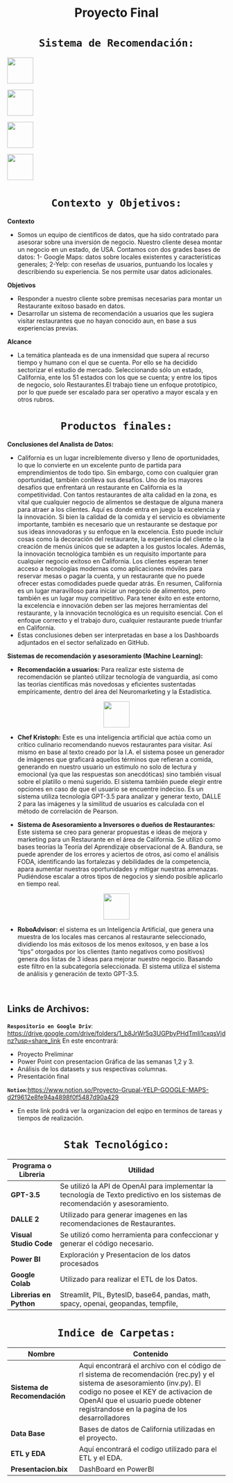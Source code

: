 
 <h1 align=center> Proyecto Final</h1>

 ## <h1 align=center>**`Sistema de Recomendación:`**</h1>


<div >
    <img src="https://github.com/mrdesautu/Proyecto-Recomendacion-Yelp-Maps/blob/main/source/images%20(7).jpg" height="60" width="60">
  </p>
    <img src="https://github.com/mrdesautu/Proyecto-Recomendacion-Yelp-Maps/blob/main/source/descarga.png" height="60" width="60">
  </p>
</div>
    <img src="https://github.com/mrdesautu/Proyecto-Recomendacion-Yelp-Maps/blob/main/source/descarga%20(1).png" height="60" width="60">
  </p>
    <img src="https://github.com/mrdesautu/Proyecto-Recomendacion-Yelp-Maps/blob/main/source/GMAP.png" height="60" width="60">
  </p>
</div>


 ## <h1 align=center>**`Contexto y Objetivos:`**</h1>
 **Contexto**	
 + Somos un equipo de científicos de datos, que ha sido contratado para asesorar sobre una inversión de negocio. Nuestro cliente desea montar un negocio en un estado, de USA. Contamos con dos grades bases de datos: 1- Google Maps:  datos sobre locales existentes y características generales; 2-Yelp: con reseñas de usuarios, puntuando los locales y describiendo su experiencia. Se nos permite usar datos adicionales.
</h1>

**Objetivos**
+ Responder a nuestro cliente sobre premisas necesarias para montar un Restaurante exitoso basado en datos. 
+ Desarrollar un sistema de recomendación a usuarios que les sugiera visitar restaurantes que no hayan conocido aun, en base a sus experiencias previas. 
</h1>

**Alcance**
+ La temática planteada es de una inmensidad que supera al recurso tiempo y humano con el que se cuenta. Por ello se ha decidido sectorizar el estudio de mercado. Seleccionando sólo un estado, California, ente los 51 estados con los que se cuenta; y entre los tipos de negocio, solo Restaurantes.El trabajo tiene un enfoque prototípico, por lo que puede ser escalado para ser operativo a mayor escala y en otros rubros.

 ## <h1 align=center>**`Productos finales:`**</h1>
 **Conclusiones del Analista de Datos:** 
+ California es un lugar increíblemente diverso y lleno de oportunidades, lo que lo convierte en un excelente punto de partida para emprendimientos de todo tipo. Sin embargo, como con cualquier gran oportunidad, también conlleva sus desafíos.
Uno de los mayores desafíos que enfrentará un restaurante en California es la competitividad. Con tantos restaurantes de alta calidad en la zona, es vital que cualquier negocio de alimentos se destaque de alguna manera para atraer a los clientes.
Aquí es donde entra en juego la excelencia y la innovación. Si bien la calidad de la comida y el servicio es obviamente importante, también es necesario que un restaurante se destaque por sus ideas innovadoras y su enfoque en la excelencia. Esto puede incluir cosas como la decoración del restaurante, la experiencia del cliente o la creación de menús únicos que se adapten a los gustos locales.
Además, la innovación tecnológica también es un requisito importante para cualquier negocio exitoso en California. Los clientes esperan tener acceso a tecnologías modernas como aplicaciones móviles para reservar mesas o pagar la cuenta, y un restaurante que no puede ofrecer estas comodidades puede quedar atrás.
En resumen, California es un lugar maravilloso para iniciar un negocio de alimentos, pero también es un lugar muy competitivo. Para tener éxito en este entorno, la excelencia e innovación deben ser las mejores herramientas del restaurante, y la innovación tecnológica es un requisito esencial. Con el enfoque correcto y el trabajo duro, cualquier restaurante puede triunfar en California.
+ Estas conclusiones deben ser interpretadas en base a los Dashboards adjuntados en el sector señalizado en GitHub. 

**Sistemas de recomendación y asesoramiento (Machine Learning):**
+ **Recomendación a usuarios:** 
Para realizar este sistema de recomendación se planteó utilizar tecnología de vanguardia, así como las teorías científicas más novedosas y eficientes sustentadas empíricamente, dentro del área del Neuromarketing y la Estadística.
<p align="center">
<img src="https://github.com/mrdesautu/Proyecto-Recomendacion-Yelp-Maps/blob/main/source/images%20(1).jpg"  height=60>
</p>

+ **Chef Kristoph:** Este es una inteligencia artificial que actúa como un crítico culinario recomendando nuevos restaurantes para visitar. Así mismo en base al texto creado por la I.A. el sistema posee un generador de imágenes que graficará aquellos términos que refieran a comida, generando en nuestro usuario un estimulo no solo de lectura y emocional (ya que las respuestas son anecdóticas) sino también visual sobre el platillo o menú sugerido. 
El sistema también puede elegir entre opciones en caso de que el usuario se encuentre indeciso. 
Es un sistema utiliza tecnología GPT-3.5 para analizar y generar texto, DALLE 2 para las imágenes y la similitud de usuarios es calculada con el método de correlación de Pearson. 

+ **Sistema de Asesoramiento a Inversores o dueños de Restaurantes:** 
Este sistema se creo para generar propuestas e ideas de mejora y marketing para un Restaurante en el área de California. Se utilizó como bases teorías la Teoría del Aprendizaje observacional de A. Bandura, se puede aprender de los errores y aciertos de otros, así como el análisis FODA, identificando las fortalezas y debilidades de la competencia, apara aumentar nuestras oportunidades y mitigar nuestras amenazas. Pudiéndose escalar a otros tipos de negocios y siendo posible aplicarlo en tiempo real.   
<p align="center">
<img src="https://github.com/mrdesautu/Proyecto-Recomendacion-Yelp-Maps/blob/main/source/images%20(5).jpg"  height=60>
</p>

+ **RoboAdvisor:** el sistema es un Inteligencia Artificial, que genera una muestra de los locales mas cercanos al restaurante seleccionado, dividiendo los más exitosos de los menos exitosos, y en base a los “tips” otorgados por los clientes (tanto negativos como positivos) genera dos listas de 3 ideas para mejorar nuestro negocio. Basando este filtro en la subcategoría seleccionada. 
El sistema utiliza el sistema de análisis y generación de texto GPT-3.5. 

<br/>   

## **Links de Archivos:**

**`Respositorio en Google Driv`**: https://drive.google.com/drive/folders/1_b8JrWr5q3UGPbyPHdTmIi1cxqsVjdnz?usp=share_link
 En este encontrará:
+ Proyecto Preliminar
+ Power Point con presentacion Gráfica de las semanas 1,2 y 3.
+ Análisis de los datasets y sus respectivas columnas. 
+ Presentación final

**`Notion`**:https://www.notion.so/Proyecto-Grupal-YELP-GOOGLE-MAPS-d2f9612e8fe94a4898f0f5487d90a429
+ En este link podrá ver la organizacion del eqipo en terminos de tareas y tiempos de realización. 



 ## <h1 align=center>**`Stak Tecnológico:`**</h1>
| Programa o Libreria | Utilidad |
|----------------|----------|
| **GPT-3.5** |  Se utilizó la API de OpenAI para implementar la tecnología de Texto predictivo en los sistemas de recomendación y asesoramiento. |
| **DALLE 2** | Utilizado para generar imagenes en las recomendaciones de Restaurantes.  |
| **Visual Studio Code** | Se utilizó como herramienta para confeccionar y generar el código necesario. |
| **Power BI** | Exploración y Presentacion de los datos procesados  |
| **Google Colab** | Utilizado para realizar el ETL de los Datos. |
| **Librerias en Python** | Streamlit, PIL, BytesID, base64, pandas, math, spacy, openai, geopandas, tempfile,  |


 ## <h1 align=center>**`Indice de Carpetas:`**</h1>

| Nombre  | Contenido |
|----------------|----------|
| **Sistema de Recomendación** |  Aqui encontrará el archivo con el código de rl sistema de recomendación (rec.py) y el sistema de asesoramiento (inv.py). El codigo no posee el KEY de activacion de OpenAI que el usuario puede obtener registrandose en la pagina de los desarrolladores|
| **Data Base** | Bases de datos de California utilizadas en el proyecto.  |
| **ETL y EDA** | Aquí encontrará el codigo utilizado para el ETL y el EDA. |
| **Presentacion.bix** | DashBoard en PowerBI |

